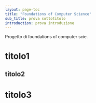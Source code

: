 ```yaml
---
layout: page-toc
title: "Foundations of Computer Science"
sub_title: prova sottotitolo
introduction: prova introduzione
---
```


Progetto di foundations of computer scie.

# titolo1

## titolo2

# titolo3
